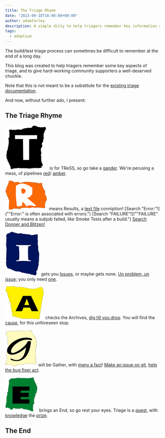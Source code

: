 ```yaml
---
title: The Triage Rhyme
date: "2023-09-18T16:00:00+00:00"
author: adamfarley
description: A simple ditty to help triagers remember key information about the triage process.
tags:
  - adoptium
---
```


The build/test triage process can sometimes be difficult to remember at the end of a long day.

This blog was created to help triagers remember some key aspects of triage, and to give hard-working community supporters a well-deserved chuckle.

Note that this is not meant to be a substitute for the [existing triage documentation](https://github.com/adoptium/aqa-tests/blob/master/doc/Triage.md).

And now, without further ado, I present:

## The Triage Rhyme

![T](T.png) is for TReSS, so go take a [gander](## "Identify failed pipelines via TRSS."). 
We're perusing a mess, of pipelines [red](## "Red means a job has failed. Framework errors, build failures, etc.")/
[amber](## "Amber often means that a unit test failed, but the test framework completed.").

![R](R.png) means Results, a [text file](## "Search failed job output for error keywords.") conniption! 
[Search \"Error:\"!]("\"Error:\" is often associated with errors.") 
[Search \"FAILURE\"!]("\"FAILURE\" usually means a subjob failed, like Smoke Tests after a build.") 
[Search Donner and Blitzen!](## "Donner and Blitzen are Santa's reindeer. They are a metaphor for \"search for everything\".")

![I](I.png) gets you [Issues](## "Search repositories for related issues."), or maybe gets none. 
[Un problem, un issue;](## "Put a link to your failure in any existing issues, to keep the issue up-to-date.") 
you only need [one](## "An existing issue means further triage is not needed.").

![A](A.png) checks the Archives, [dig till you drop](## "Do some digging to find the general source of the issue."). 
You will find the [cause](## "Frequent offenders are upstream changesets and test/build framework updates."), for this unforeseen stop.

![G](G.png) will be Gather, with [many a fact](## "Be sure to gather job links, log files, and a copy of the error message.")! 
[Make an issue on git](## "Raise an issue in the relevant repository."), 
[help the bug fixer act](## "Always start with a summary of the problem, to help bug fixers grasp the issue quickly.").

![E](E.png) brings an End, so go rest your eyes. Triage is a [quest](## "Always look for bigger fish before trying to solve anything."), 
with [knowledge](## "Triage is about creating a knowledge base *before* task prioritization.") 
the [prize](## "Work smarter, not harder. :)").

## The End
